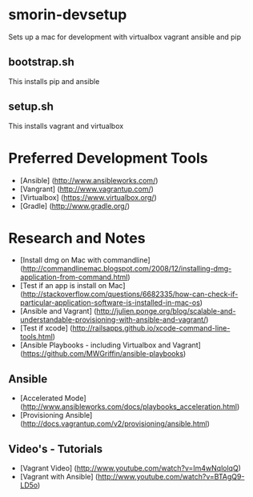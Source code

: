smorin-devsetup
========

Sets up a mac for development with virtualbox vagrant ansible and pip

bootstrap.sh
----
This installs pip and ansible

setup.sh
----
This installs vagrant and virtualbox



Preferred Development Tools
=====
- [Ansible] (http://www.ansibleworks.com/)
- [Vangrant] (http://www.vagrantup.com/)
- [Virtualbox] (https://www.virtualbox.org/)
- [Gradle] (http://www.gradle.org/)


# Research and Notes
- [Install dmg on Mac with commandline] (http://commandlinemac.blogspot.com/2008/12/installing-dmg-application-from-command.html)
- [Test if an app is install on Mac] (http://stackoverflow.com/questions/6682335/how-can-check-if-particular-application-software-is-installed-in-mac-os)
- [Ansible and Vagrant] (http://julien.ponge.org/blog/scalable-and-understandable-provisioning-with-ansible-and-vagrant/)
- [Test if xcode] (http://railsapps.github.io/xcode-command-line-tools.html)
- [Ansible Playbooks - including Virtualbox and Vagrant] (https://github.com/MWGriffin/ansible-playbooks)


Ansible
----
- [Accelerated Mode] (http://www.ansibleworks.com/docs/playbooks_acceleration.html)
- [Provisioning Ansible] (http://docs.vagrantup.com/v2/provisioning/ansible.html)

Video's - Tutorials
----
- [Vagrant Video] (http://www.youtube.com/watch?v=Im4wNqlolqQ)
- [Vagrant with Ansible] (http://www.youtube.com/watch?v=BTAgQ9-LD5o) 

